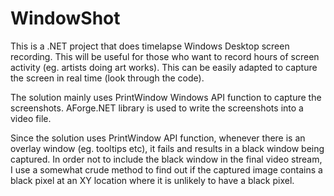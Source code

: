 # WindowShot
This is a .NET project that does timelapse Windows Desktop screen recording.  This will be useful for those who want to record hours of screen activity (eg. artists doing art works). This can be easily adapted to capture the screen in real time (look through the code).   

The solution mainly uses PrintWindow  Windows API function to capture the screenshots.  AForge.NET library is used to write the screenshots into a video file. 

Since the solution uses PrintWindow API function, whenever there is an overlay window (eg. tooltips etc), it fails and results in a black window being captured.  In order not to include the black window in the final video stream, I use a somewhat crude method to find out if the captured image contains a black pixel at an XY location where it is unlikely to have a black pixel.
